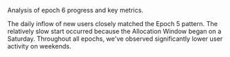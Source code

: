 Analysis of epoch 6 progress and key metrics.

The daily inflow of new users closely matched the Epoch 5 pattern. The relatively slow start occurred because the Allocation Window began on a Saturday. Throughout all epochs, we've observed significantly lower user activity on weekends. 